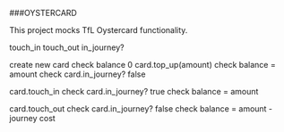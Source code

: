 ###OYSTERCARD

This project mocks TfL Oystercard functionality. 

touch_in
touch_out
in_journey?

create new card
check balance 0
card.top_up(amount)
check balance = amount
check card.in_journey? false

card.touch_in 
check card.in_journey? true
check balance = amount

card.touch_out
check card.in_journey? false
check balance = amount - journey cost

